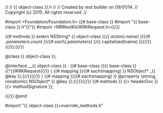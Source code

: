 //
//  {{ object-class }}.h
//
//  Created by rest builder on 09/01/14.
//  Copyright (c) 2015. All rights reserved.
//

#import <Foundation/Foundation.h>
{{# base-class }}
#import "{{ base-class }}.h"{{^}}
#import <MRRestKit/IKRKRequest.h>{{/}}

{{# methods }}
extern NSString* {{ object-class }}_{{ action(.name) }}{{# .parameters.count }}{{# each(.parameters) }}_{{ capitalized(name) }}{{/}}{{/}};{{/}}

@class {{ object-class }};

@interface __{{ object-class }} : {{# base-class }}{{ base-class }}{{^}}IKRKRequest{{/}}
{ {{# mapping }}{{# each(mapping) }}
   NSObject* _{{ @key }};{{/}}{{/}}
}
{{# mapping }}{{# each(mapping) }}
@property (strong, nonatomic) NSObject* {{ @key }};{{/}}{{/}}
{{# methods }}
{{> headerDoc }}
{{> methodSignature }};

{{/}}
@end

#import "{{ object-class }}+override_methods.h"
